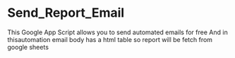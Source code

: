 # Send_Report_Email
This Google App Script allows you to send automated emails for free
And in thisautomation email body has a html table so report will be fetch from google sheets 
